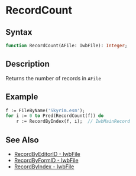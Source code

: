# RecordCount

## Syntax

```pascal
function RecordCount(AFile: IwbFile): Integer;
```

## Description

Returns the number of records in `AFile`

## Example

```pascal
f := FileByName('Skyrim.esm');
for i := 0 to Pred(RecordCount(f)) do
	r := RecordByIndex(f, i);  // IwbMainRecord
```

## See Also

- [RecordByEditorID - IwbFile](IwbFile_RecordByEditorID.md)
- [RecordByFormID - IwbFile](IwbFile_RecordByFormID.md)
- [RecordByIndex - IwbFile](IwbFile_RecordByIndex.md)
